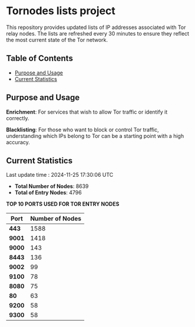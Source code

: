 # Tornodes lists project

This repository provides updated lists of IP addresses associated with Tor relay nodes. The lists are refreshed every 30 minutes to ensure they reflect the most current state of the Tor network.

## Table of Contents

- [Purpose and Usage](#purpose-and-usage)
- [Current Statistics](#current-statistics)


## Purpose and Usage

**Enrichment**: For services that wish to allow Tor traffic or identify it correctly.

**Blacklisting**: For those who want to block or control Tor traffic, understanding which IPs belong to Tor can be a starting point with a high accuracy.

## Current Statistics

Last update time : 2024-11-25 17:30:06 UTC

- **Total Number of Nodes**: 8639
- **Total of Entry Nodes**: 4796

**TOP 10 PORTS USED FOR TOR ENTRY NODES**

| **Port** | **Number of Nodes** |
|------|-----------------|
| **443**   | 1588  |
| **9001**   | 1418  |
| **9000**   | 143  |
| **8443**   | 136  |
| **9002**   | 99  |
| **9100**   | 78  |
| **8080**   | 75  |
| **80**   | 63  |
| **9200**   | 58  |
| **9300**   | 58  |

